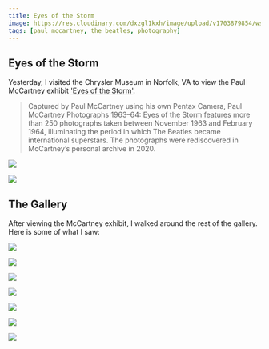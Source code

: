 ```yaml
---
title: Eyes of the Storm
image: https://res.cloudinary.com/dxzgl1kxh/image/upload/v1703879854/wszzprtlkixlfjjjmsyp.jpg
tags: [paul mccartney, the beatles, photography]
---
```


## Eyes of the Storm
Yesterday, I visited the Chrysler Museum in Norfolk, VA to view the Paul McCartney exhibit ['Eyes of the Storm'](https://chrysler.org/exhibition/paul-mccartney-photographs/).

> Captured by Paul McCartney using his own Pentax Camera, Paul McCartney Photographs 1963–64: Eyes of the Storm features more than 250 photographs taken between November 1963 and February 1964, illuminating the period in which The Beatles became international superstars. The photographs were rediscovered in McCartney’s personal archive in 2020.

![](https://res.cloudinary.com/dxzgl1kxh/image/upload/v1703907273/dx0bi9s2khpdmvbnduew.jpg)

![](https://res.cloudinary.com/dxzgl1kxh/image/upload/v1703907371/zdnlib65u4hc8kobbe1k.jpg)


## The Gallery

After viewing the McCartney exhibit, I walked around the rest of the gallery.
Here is some of what I saw:

![](https://res.cloudinary.com/dxzgl1kxh/image/upload/v1703879175/t20cuteamo4hbsl70jol.jpg)

![](https://res.cloudinary.com/dxzgl1kxh/image/upload/v1703906808/gtws3oakehhh4birnzbg.jpg)

![](https://res.cloudinary.com/dxzgl1kxh/image/upload/v1703906968/jwpoazzu7flr3trdc1d1.jpg)

![](https://res.cloudinary.com/dxzgl1kxh/image/upload/v1703907052/gzuka86xbqnzht7zhora.jpg)

![](https://res.cloudinary.com/dxzgl1kxh/image/upload/v1703907100/ouzhdnbw8qzsgebfnzdw.jpg)

![](https://res.cloudinary.com/dxzgl1kxh/image/upload/v1703907142/vbzqpzmgxmbwcs9vk2qn.jpg)

![](https://res.cloudinary.com/dxzgl1kxh/image/upload/v1703907180/irjcajxkqmilrjd8xa5d.jpg)



